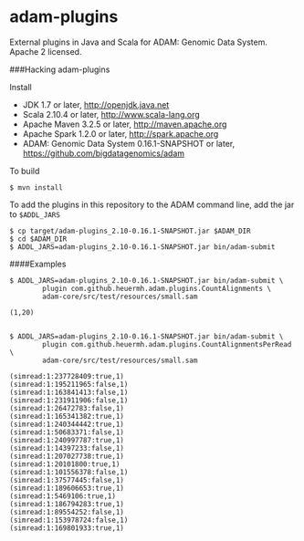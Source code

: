 adam-plugins
============

External plugins in Java and Scala for ADAM: Genomic Data System.  Apache 2 licensed.


###Hacking adam-plugins

Install

 * JDK 1.7 or later, http://openjdk.java.net
 * Scala 2.10.4 or later, http://www.scala-lang.org
 * Apache Maven 3.2.5 or later, http://maven.apache.org
 * Apache Spark 1.2.0 or later, http://spark.apache.org
 * ADAM: Genomic Data System 0.16.1-SNAPSHOT or later, https://github.com/bigdatagenomics/adam


To build

    $ mvn install


To add the plugins in this repository to the ADAM command line, add the jar to ```$ADDL_JARS```

    $ cp target/adam-plugins_2.10-0.16.1-SNAPSHOT.jar $ADAM_DIR
    $ cd $ADAM_DIR
    $ ADDL_JARS=adam-plugins_2.10-0.16.1-SNAPSHOT.jar bin/adam-submit


####Examples

    $ ADDL_JARS=adam-plugins_2.10-0.16.1-SNAPSHOT.jar bin/adam-submit \
            plugin com.github.heuermh.adam.plugins.CountAlignments \
            adam-core/src/test/resources/small.sam
     
    (1,20)


    $ ADDL_JARS=adam-plugins_2.10-0.16.1-SNAPSHOT.jar bin/adam-submit \
            plugin com.github.heuermh.adam.plugins.CountAlignmentsPerRead \
            adam-core/src/test/resources/small.sam
     
    (simread:1:237728409:true,1)
    (simread:1:195211965:false,1)
    (simread:1:163841413:false,1)
    (simread:1:231911906:false,1)
    (simread:1:26472783:false,1)
    (simread:1:165341382:true,1)
    (simread:1:240344442:true,1)
    (simread:1:50683371:false,1)
    (simread:1:240997787:true,1)
    (simread:1:14397233:false,1)
    (simread:1:207027738:true,1)
    (simread:1:20101800:true,1)
    (simread:1:101556378:false,1)
    (simread:1:37577445:false,1)
    (simread:1:189606653:true,1)
    (simread:1:5469106:true,1)
    (simread:1:186794283:true,1)
    (simread:1:89554252:false,1)
    (simread:1:153978724:false,1)
    (simread:1:169801933:true,1)
